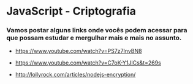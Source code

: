 # JavaScript - Criptografia 

### Vamos postar alguns links onde vocês podem acessar para que possam estudar e mergulhar mais e mais no assunto.

* https://www.youtube.com/watch?v=PS7z7InvBN8

* https://www.youtube.com/watch?v=C7oK-Y1JlCs&t=269s

* http://lollyrock.com/articles/nodejs-encryption/

